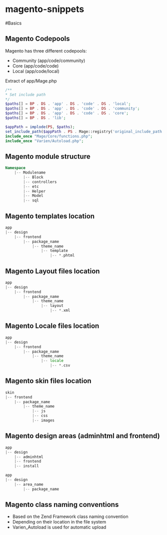 magento-snippets
================

#Basics

## Magento Codepools

Magento has three different codepools:

* Community (app/code/community)
* Core (app/code/code)
* Local (app/code/local)

Extract of app/Mage.php

```php
/**
* Set include path
*/
$paths[] = BP . DS . 'app' . DS . 'code' . DS . 'local';
$paths[] = BP . DS . 'app' . DS . 'code' . DS . 'community';
$paths[] = BP . DS . 'app' . DS . 'code' . DS . 'core';
$paths[] = BP . DS . 'lib';

$appPath = implode(PS, $paths);
set_include_path($appPath . PS . Mage::registry('original_include_path'));
include_once "Mage/Core/functions.php";
include_once "Varien/Autoload.php";
```

## Magento module structure

```php
Namespace
	|-- Modulename
		|-- Block
		|-- controllers
		|-- etc
		|-- Helper
		|-- Model
		|-- sql
```

## Magento templates location

```php
app
|-- design
	|-- frontend
		|-- package_name
			|-- theme_name
				|-- template
					|-- *.phtml
```

## Magento Layout files location

```php
app
|-- design
	|-- frontend
		|-- package_name
			|-- theme_name
				|-- layout
					|-- *.xml
```

## Magento Locale files location

```php
app
|-- design
	|-- frontend
		|-- package_name
			|-- theme_name
				|-- locale
					|-- *.csv
```

## Magento skin files location

```php
skin
|-- frontend
	|-- package_name
		|-- theme_name
			|-- js
			|-- css
			|-- images
```

## Magento design areas (adminhtml and frontend)

```php
app
|-- design
	|-- adminhtml
	|-- frontend
	|-- install
```

```php
app
|-- design
	|-- area_name
		|-- package_name
```

## Magento class naming conventions

 * Based on the Zend Framework class naming convention
 * Depending on their location in the file system
 * Varien_Autoload is used for automatic upload

 	
